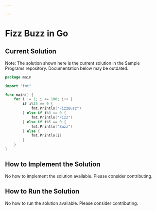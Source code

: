 ```yaml
---

---
```


# Fizz Buzz in Go

## Current Solution

Note: The solution shown here is the current solution in the Sample Programs repository. Documentation below may be outdated.

```Go
package main

import "fmt"

func main() {
	for i := 1; i <= 100; i++ {
		if i%15 == 0 {
			fmt.Println("FizzBuzz")
		} else if i%3 == 0 {
			fmt.Println("Fizz")
		} else if i%5 == 0 {
			fmt.Println("Buzz")
		} else {
			fmt.Println(i)
		}
	}
}

```

## How to Implement the Solution

No how to implement the solution available. Please consider contributing.

## How to Run the Solution

No how to run the solution available. Please consider contributing.